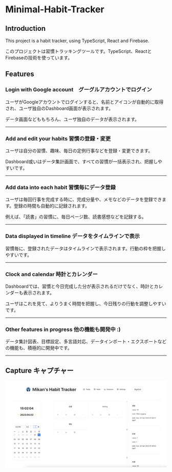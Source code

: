 # Minimal-Habit-Tracker

## Introduction

This project is a habit tracker, using TypeScript, React and Firebase.


このプロジェクトは習慣トラッキングツールです。TypeScript、ReactとFirebaseの技術を使っています。


##  Features

### Login with Google account　グーグルアカウントでログイン

ユーザがGoogleアカウントでログインすると、名前とアイコンが自動的に取得され、ユーザ独自のDashboard画面が表示されます。

データ画面などももちろん、ユーザ独自のデータが表示されます。

---

### Add and edit your habits 習慣の登録・変更

ユーザは自分の習慣、趣味、毎日の定例行事などを登録・変更できます。

Dashboard或いはデータ集計画面で、すべての習慣が一括表示され、把握しやすいです。

---


### Add data into each habit 習慣毎にデータ登録

ユーザは毎回行事を完成する時に、完成分量や、メモなどのデータを登録できます。登録の時間も自動的に記録されます。

例えば、「読書」の習慣に、毎日ページ数、読書感想などを記録する。

---


### Data displayed in timeline データをタイムラインで表示

習慣毎に、登録されたデータはタイムラインで表示されます。行動の枠を把握しやすいです。


---


### Clock and calendar 時計とカレンダー

Dashboardでは、習慣と今日完成した分が表示されるだけでなく、時計とカレンダーも表示されます。

ユーザはこれを見て、よりうまく時間を把握し、今日残りの行動を調整しやすいです。


---


### Other features in progress 他の機能も開発中 :)

データ集計図表、目標設定、多言語対応、データインポート・エクスポートなどの機能も、積極的に開発中です。

---

## Capture キャプチャー



![CaptureOfHabitTracker-dashborad](CaptureOfHabitTracker-dashboard.png)
